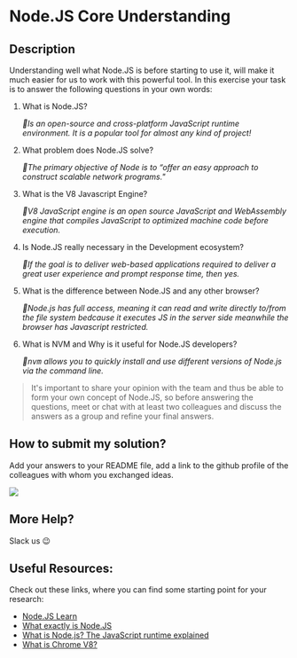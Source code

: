 # Node.JS Core Understanding

## Description

Understanding well what Node.JS is before starting to use it, will make it
much easier for us to work with this powerful tool. In this exercise your task
is to answer the following questions in your own words:

1.  What is Node.JS? <p><i> 🔶Is an open-source and cross-platform JavaScript runtime environment. It is a popular tool for almost any kind of project!</i></p>
2.  What problem does Node.JS solve? <p><i>🔶The primary objective of Node is to “offer an easy approach to construct scalable network programs." </i></p>
3.  What is the V8 Javascript Engine?<p><i>🔶V8 JavaScript engine is an open source JavaScript and WebAssembly engine that compiles JavaScript to optimized machine code before execution.</i></p>
4.  Is Node.JS really necessary in the Development ecosystem? <p><i>🔶If the goal is to deliver web-based applications required to deliver a great user experience and prompt response time, then yes. </i></p>
5.  What is the difference between Node.JS and any other browser?<p><i>🔶Node.js has full access, meaning it can read and write directly to/from the file system bedcause it executes JS in the server side meanwhile the browser has Javascript restricted.</i></p>
6.  What is NVM and Why is it useful for Node.JS developers?<p><i>🔶<kbd>nvm</kbd> allows you to quickly install and use different versions of Node.js via the command line.

</i></p>

>It's important to share your opinion with the team and thus be able to
form your own concept of Node.JS, so before answering the questions, meet
or chat with at least two colleagues and discuss the answers as a group and
refine your final answers.

## How to submit my solution?

Add your answers to your README file, add a link to the github profile
of the colleagues with whom you exchanged ideas.

<img src="https://media3.giphy.com/media/eKfovWZOlOpbTDEX9F/giphy.gif?cid=ecf05e4735bbmm0qub146n7dka7g7fbrr62i9j9glt223d68&rid=giphy.gif&ct=g"/>

## More Help?

Slack us 😉

## Useful Resources:

Check out these links, where you can find some starting point for your research:

- [Node.JS Learn](https://nodejs.dev/en/learn/)
- [What exactly is Node.JS](https://www.freecodecamp.org/news/what-exactly-is-node-js-ae36e97449f5/)
- [What is Node.js? The JavaScript runtime explained](https://www.infoworld.com/article/3210589/what-is-nodejs-javascript-runtime-explained.html#:~:text=is%20not%20easy.-,Node.,I%2FO%20requests%20to%20return.)
- [What is Chrome V8?](https://www.cloudflare.com/learning/serverless/glossary/what-is-chrome-v8/#:~:text=Chrome%20V8%20is%20a%20JavaScript,makes%20server%2Dside%20scripting%20possible.)
 
